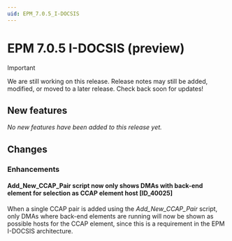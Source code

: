```yaml
---
uid: EPM_7.0.5_I-DOCSIS
---
```


# EPM 7.0.5 I-DOCSIS (preview)

> [!IMPORTANT]
> We are still working on this release. Release notes may still be added, modified, or moved to a later release. Check back soon for updates!

## New features

*No new features have been added to this release yet.*

## Changes

### Enhancements

#### Add_New_CCAP_Pair script now only shows DMAs with back-end element for selection as CCAP element host [ID_40025]

When a single CCAP pair is added using the *Add_New_CCAP_Pair* script, only DMAs where back-end elements are running will now be shown as possible hosts for the CCAP element, since this is a requirement in the EPM I-DOCSIS architecture.
